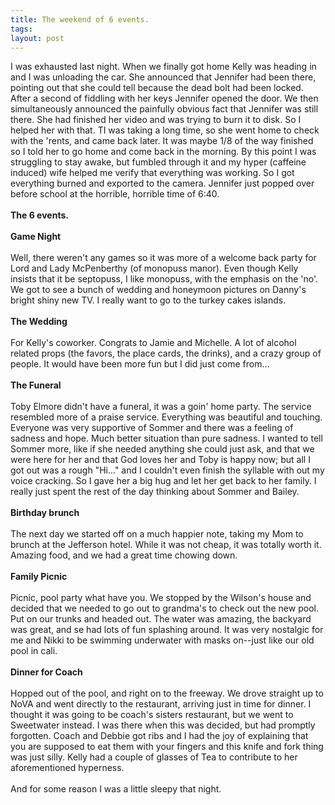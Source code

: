 ```yaml
---
title: The weekend of 6 events.
tags: 
layout: post
---
```

I was exhausted last night. When we finally got home Kelly was heading in and I was unloading the car. She announced that Jennifer had been there, pointing out that she could tell because the dead bolt had been locked. After a second of fiddling with her keys Jennifer opened the door. We then simultaneously announced the painfully obvious fact that Jennifer was still there. She had finished her video and was trying to burn it to disk. So I helped her with that. TI was taking a long time, so she went home to check with the 'rents, and came back later. It was maybe 1/8 of the way finished so I told her to go home and come back in the morning. By this point I was struggling to stay awake, but fumbled through it and my hyper (caffeine induced) wife helped me verify that everything was working. So I got everything burned and exported to the camera. Jennifer just popped over before school at the horrible, horrible time of 6:40.<br /><br /><span style="font-weight: bold;">The 6 events.</span><br /><br /><span style="font-weight: bold;">Game Night</span><br /><br />Well, there weren't any games so it was more of a welcome back party for Lord and Lady McPenberthy (of monopuss manor). Even though Kelly insists that it be septopuss, I like monopuss, with the emphasis on the 'no'. We got to see a bunch of wedding and honeymoon pictures on Danny's bright shiny new TV. I really want to go to the turkey cakes islands.<br /><br /><span style="font-weight: bold;">The Wedding</span><br /><br />For Kelly's coworker. Congrats to Jamie and Michelle. A lot of alcohol related props (the favors, the place cards, the drinks), and a crazy group of people. It would have been more fun but I did just come from…<br /><br /><span style="font-weight: bold;">The Funeral</span><br /><br />Toby Elmore didn't have a funeral, it was a goin' home party. The service resembled more of a praise service. Everything was beautiful and touching. Everyone was very supportive of Sommer and there was a feeling of sadness and hope. Much better situation than pure sadness. I wanted to tell Sommer more, like if she needed anything she could just ask, and that we were here for her and that God loves her and Toby is happy now; but all I got out was a rough "Hi…" and I couldn't even finish the syllable with out my voice cracking. So I gave her a big hug and let her get back to her family. I really just spent the rest of the day thinking about Sommer and Bailey.<br /><br /><span style="font-weight: bold;">Birthday brunch</span><br /><br />The next day we started off on a much happier note, taking my Mom to brunch at the Jefferson hotel. While it was not cheap, it was totally worth it. Amazing food, and we had a great time chowing down.<br /><br /><span style="font-weight: bold;">Family Picnic</span><br /><br />Picnic, pool party what have you. We stopped by the Wilson's house and decided that we needed to go out to grandma's to check out the new pool. Put on our trunks and headed out. The water was amazing, the backyard was great, and se had lots of fun splashing around. It was very nostalgic for me and Nikki to be swimming underwater with masks on--just like our old pool in cali.<br /><br /><span style="font-weight: bold;">Dinner for Coach</span><br /><br />Hopped out of the pool, and right on to the freeway. We drove straight up to NoVA and went directly to the restaurant, arriving just in time for dinner. I thought it was going to be coach's sisters restaurant, but we went to Sweetwater instead. I was there when this was decided, but had promptly forgotten. Coach and Debbie got ribs and I had the joy of explaining that you are supposed to eat them with your fingers and this knife and fork thing was just silly.  Kelly had a couple of glasses of Tea to contribute to her aforementioned hyperness.<br /><br />And for some reason I was a little sleepy that night.
